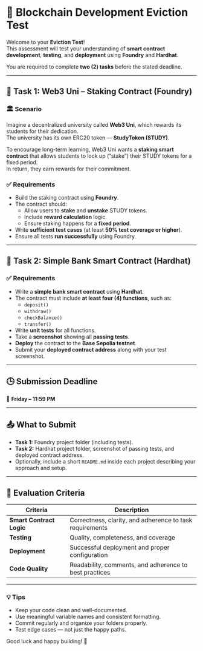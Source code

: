 # 🧠 Blockchain Development Eviction Test

Welcome to your **Eviction Test**!  
This assessment will test your understanding of **smart contract development**, **testing**, and **deployment** using **Foundry** and **Hardhat**.

You are required to complete **two (2) tasks** before the stated deadline.

---

## 🚀 Task 1: Web3 Uni – Staking Contract (Foundry)

### 🏛 Scenario
Imagine a decentralized university called **Web3 Uni**, which rewards its students for their dedication.  
The university has its own ERC20 token — **StudyToken (STUDY)**.

To encourage long-term learning, Web3 Uni wants a **staking smart contract** that allows students to lock up (“stake”) their STUDY tokens for a fixed period.  
In return, they earn rewards for their commitment.

### ✅ Requirements
- Build the staking contract using **Foundry**.  
- The contract should:
  - Allow users to **stake** and **unstake** STUDY tokens.
  - Include **reward calculation** logic.
  - Ensure staking happens for a **fixed period**.
- Write **sufficient test cases** (at least **50% test coverage or higher**).
- Ensure all tests **run successfully** using Foundry.

---

## 🏦 Task 2: Simple Bank Smart Contract (Hardhat)

### ✅ Requirements
- Write a **simple bank smart contract** using **Hardhat**.
- The contract must include **at least four (4) functions**, such as:
  - `deposit()`
  - `withdraw()`
  - `checkBalance()`
  - `transfer()`
- Write **unit tests** for all functions.
- Take a **screenshot** showing all **passing tests**.
- **Deploy** the contract to the **Base Sepolia testnet**.
- Submit your **deployed contract address** along with your test screenshot.

---

## 🕒 Submission Deadline
📅 **Friday – 11:59 PM**

---

## 📤 What to Submit
- **Task 1:** Foundry project folder (including tests).  
- **Task 2:** Hardhat project folder, screenshot of passing tests, and deployed contract address.  
- Optionally, include a short `README.md` inside each project describing your approach and setup.

---

## 🧩 Evaluation Criteria

| Criteria | Description |
|-----------|--------------|
| **Smart Contract Logic** | Correctness, clarity, and adherence to task requirements |
| **Testing** | Quality, completeness, and coverage |
| **Deployment** | Successful deployment and proper configuration |
| **Code Quality** | Readability, comments, and adherence to best practices |

---

### 💡 Tips
- Keep your code clean and well-documented.
- Use meaningful variable names and consistent formatting.
- Commit regularly and organize your folders properly.
- Test edge cases — not just the happy paths.

Good luck and happy building! 🚀
